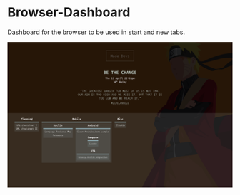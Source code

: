 # Browser-Dashboard
Dashboard for the browser to be used in start and new tabs.


![Example image](./start-page.png) 
